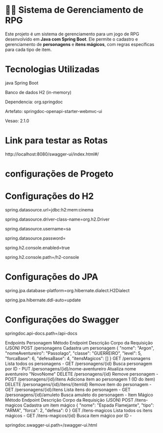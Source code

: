 # 🧙‍♂️ Sistema de Gerenciamento de RPG

Este projeto é um sistema de gerenciamento para um jogo de RPG desenvolvido em **Java com Spring Boot**. Ele permite o cadastro e gerenciamento de **personagens** e **itens mágicos**, com regras específicas para cada tipo de item.

# Tecnologias Utilizadas
   java Spring Boot
   
   Banco de dados H2 (in-memory)


Dependencia: org.springdoc

Artefato: springdoc-openapi-starter-webmvc-ui

Vesao: 2.1.0


# Link para testar as Rotas
http://localhost:8080/swagger-ui/index.html#/


# configurações de Progeto

# Configurações do H2
spring.datasource.url=jdbc:h2:mem:cinema

spring.datasource.driver-class-name=org.h2.Driver

spring.datasource.username=sa

spring.datasource.password=

spring.h2.console.enabled=true

spring.h2.console.path=/h2-console

# Configurações do JPA
spring.jpa.database-platform=org.hibernate.dialect.H2Dialect

spring.jpa.hibernate.ddl-auto=update

# Configurações do Swagger
springdoc.api-docs.path=/api-docs




Endpoints
Personagem
Método	Endpoint	Descrição	Corpo da Requisição (JSON)
POST	/personagens	Cadastra um personagem	{ "nome": "Argon", "nomeAventureiro": "Passolago", "classe": "GUERREIRO", "level": 5, "forcaBase": 6, "defesaBase": 4, "itensMagicos": [] }
GET	/personagens	Lista todos os personagens	-
GET	/personagens/{id}	Busca personagem por ID	-
PUT	/personagens/{id}/nome-aventureiro	Atualiza nome aventureiro	"NovoNome"
DELETE	/personagens/{id}	Remove personagem	-
POST	/personagens/{id}/itens	Adiciona item ao personagem	1 (ID do item)
DELETE	/personagens/{id}/itens/{itemId}	Remove item do personagem	-
GET	/personagens/{id}/itens	Lista itens do personagem	-
GET	/personagens/{id}/amuleto	Busca amuleto do personagem	-
Item Mágico
Método	Endpoint	Descrição	Corpo da Requisição (JSON)
POST	/itens-magicos	Cadastra um item mágico	{ "nome": "Espada Flamejante", "tipo": "ARMA", "forca": 2, "defesa": 0 }
GET	/itens-magicos	Lista todos os itens mágicos	-
GET	/itens-magicos/{id}	Busca item mágico por ID	-

springdoc.swagger-ui.path=/swagger-ui.html



